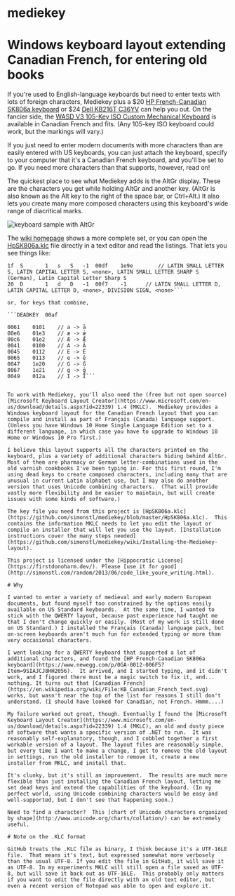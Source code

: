 # mediekey
# Windows keyboard layout extending Canadian French, for entering old books 

If you're used to English-language keyboards but need to enter texts with lots of foreign characters, Mediekey plus a $20 [HP French-Canadian SK806a keyboard](https://www.newegg.com/p/0GA-0012-006F5?Item=9SIAJCJ8HH2056) or $24 [Dell KB216T C36YV](https://www.newegg.com/p/0GA-002N-005Y7) can help you out. On the fancier side, the [WASD V3 105-Key ISO Custom Mechanical Keyboard](https://www.wasdkeyboards.com/wasd-v3-105-key-iso-custom-mechanical-keyboard.html) is available in Canadian French and fits. (Any 105-key ISO keyboard could work, but the markings will vary.)

If you just need to enter modern documents with more characters than are easily entered with US keyboards, you can just attach the keyboard, specify to your computer that it's a Canadian French keyboard, and you'll be set to go.  If you need more characters than that supports, however, read on!

The quickest place to see what Mediekey adds is the AltGr display.  These are the characters you get while holding AltGr and another key. (AltGr is also known as the Alt key to the right of the space bar, or Ctrl+Alt.) It also lets you create many more composed characters using this keyboard's wide range of diacritical marks.

![keyboard sample with AltGr](https://raw.githubusercontent.com/wiki/simonstl/mediekey/images/g012020AltGr.png)

The [wiki homepage](https://github.com/simonstl/mediekey/wiki) shows a more complete set, or you can open the [HpSK806a.klc](https://github.com/simonstl/mediekey/blob/master/HpSK806a.klc) file directly in a text editor and read the listings.  That lets you see things like:

```1e	A		5	a	A	-1	00e6	00c6		// LATIN SMALL LETTER A, LATIN CAPITAL LETTER A, <none>, LATIN SMALL LETTER AE (ash) *, LATIN CAPITAL LETTER AE (ash) *
1f	S		1	s	S	-1	00df	1e9e		// LATIN SMALL LETTER S, LATIN CAPITAL LETTER S, <none>, LATIN SMALL LETTER SHARP S (German), Latin Capital Letter Sharp S
20	D		1	d	D	-1	00f7	-1		// LATIN SMALL LETTER D, LATIN CAPITAL LETTER D, <none>, DIVISION SIGN, <none>```

or, for keys that combine,

```DEADKEY	00af

0061	0101	// a -> ā
00e6	01e3	// æ -> ǣ
00c6	01e2	// Æ -> Ǣ
0041	0100	// A -> Ā
0045	0112	// E -> Ē
0065	0113	// e -> ē
0047	1e20	// G -> Ḡ
0067	1e21	// g -> ḡ
0049	012a	// I -> Ī```


To work with Mediekey, you'll also need the (free but not open source) [Microsoft Keyboard Layout Creator](https://www.microsoft.com/en-us/download/details.aspx?id=22339) 1.4 (MKLC).  Mediekey provides a Windows keyboard layout for the Canadian French layout that you can compile and install as part of Français (Canada) language support.  (Unless you have Windows 10 Home Single Language Edition set to a different language, in which case you have to upgrade to Windows 10 Home or Windows 10 Pro first.)

I believe this layout supports all the characters printed on the keyboard, plus a variety of additional characters hiding behind AltGr. Most of them are pharmacy or German letter-combinations used in the old varnish cookbooks I've been typing in. For this first round, I'm using dead keys to create composed characters, including many that are unusual in current Latin alphabet use, but I may also do another version that uses Unicode combining characters.  (That will provide vastly more flexibility and be easier to maintain, but will create issues with some kinds of software.)

The key file you need from this project is [HpSK806a.klc](https://github.com/simonstl/mediekey/blob/master/HpSK806a.klc).  This contains the information MKLC needs to let you edit the layout or compile an installer that will let you use the layout. [Installation instructions cover the many steps needed](https://github.com/simonstl/mediekey/wiki/Installing-the-Mediekey-layout).

This project is licensed under the [Hippocratic License](https://firstdonoharm.dev/). Please [use it for good](http://simonstl.com/random/2013/06/code_like_youre_writing.html).

# Why

I wanted to enter a variety of medieval and early modern European documents, but found myself too constrained by the options easily available on US Standard keyboards.  At the same time, I wanted to stick with the QWERTY layout, because past experience had taught me that I don't change quickly or easily. (Most of my work is still done on US Standard.) I installed the Français (Canada) language pack, but on-screen keyboards aren't much fun for extended typing or more than very occasional characters.

I went looking for a QWERTY keyboard that supported a lot of additional characters, and found the [HP French-Canadian SK806a keyboard](https://www.newegg.com/p/0GA-0012-006F5?Item=9SIAJCJ8HH2056).  It arrived, and I started typing, and it didn't work, and I figured there must be a magic switch to fix it, and... nothing. It turns out that [Canadian French](https://en.wikipedia.org/wiki/File:KB_Canadian_French_text.svg) works, but wasn't near the top of the list for reasons I still don't understand. (I should have looked for Canadian, not French. Hmmm....)

My failure worked out great, though. Eventually I found the [Microsoft Keyboard Layout Creator](https://www.microsoft.com/en-us/download/details.aspx?id=22339) 1.4 (MKLC), an old and dusty piece of software that wants a specific version of .NET to run.  It was reasonably self-explanatory, though, and I cobbled together a first workable version of a layout. The layout files are reasonably simple, but every time I want to make a change, I get to remove the old layout in settings, run the old installer to remove it, create a new installer from MKLC, and install that. 

It's clunky, but it's still an improvement.  The results are much more flexible than just installing the Canadian French layout, letting me set dead keys and extend the capabilities of the keyboard. (In my perfect world, using Unicode combining characters would be easy and well-supported, but I don't see that happening soon.)

Need to find a character?  This [chart of Unicode characters organized by shape](http://www.unicode.org/charts/collation/) can be extremely useful.

# Note on the .KLC format

GitHub treats the .KLC file as binary, I think because it's a UTF-16LE file.  That means it's text, but expressed somewhat more verbosely than the usual UTF-8. If you edit the file in GitHub, it will save it as UTF-8. In my experiments MKLC will still open a file saved as UTF-8, but will save it back out as UTF-16LE.  This probably only matters if you want to edit the file directly with an old text editor, but even a recent version of Notepad was able to open and explore it.
